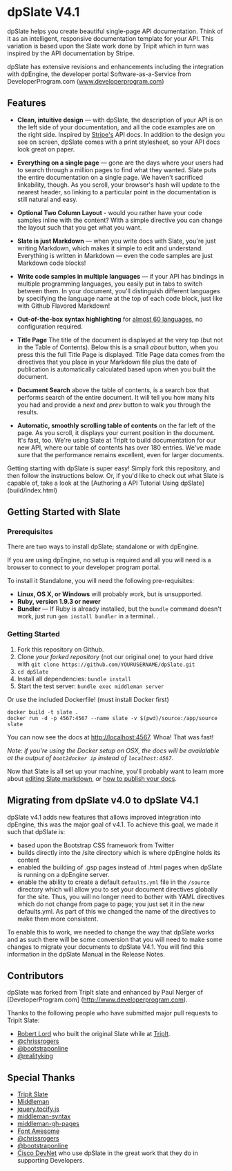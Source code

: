 dpSlate V4.1
==========

dpSlate helps you create beautiful single-page API documentation. Think of it as an intelligent, responsive documentation template for your API. This variation is based upon the Slate work done by Tripit which in turn was inspired by the API documentation by Stripe.

dpSlate has extensive revisions and enhancements including the integration with dpEngine, the developer portal Software-as-a-Service from DeveloperProgram.com (www.developerprogram.com)


Features
------------

* **Clean, intuitive design** — with dpSlate, the description of your API is on the left side of your documentation, and all the code examples are on the right side. Inspired by [Stripe's](https://stripe.com/docs/api) API docs. In addition to the design you see on screen, dpSlate comes with a print stylesheet, so your API docs look great on paper.

* **Everything on a single page** — gone are the days where your users had to search through a million pages to find what they wanted. Slate puts the entire documentation on a single page. We haven't sacrificed linkability, though. As you scroll, your browser's hash will update to the nearest header, so linking to a particular point in the documentation is still natural and easy.

* **Optional Two Column Layout** - would you rather have your code samples inline with the content?  With a simple directive you can change the layout such that you get what you want.

* **Slate is just Markdown** — when you write docs with Slate, you're just writing Markdown, which makes it simple to edit and understand. Everything is written in Markdown — even the code samples are just Markdown code blocks!

* **Write code samples in multiple languages** — if your API has bindings in multiple programming languages, you easily put in tabs to switch between them. In your document, you'll distinguish different languages by specifying the language name at the top of each code block, just like with Github Flavored Markdown!

* **Out-of-the-box syntax highlighting** for [almost 60 languages](http://rouge.jayferd.us/demo), no configuration required.

* **Title Page** The title of the document is displayed at the very top (but not in the Table of Contents).  Below this is a small _about_ button, when you press this the full Title Page is displayed.  Title Page data comes from the directives that you place in your Markdown file plus the date of publication is automatically calculated based upon when you built the document.

* **Document Search** above the table of contents, is a search box that performs search of the entire document.  It will tell you how many hits you had and provide a _next_ and _prev_ button to walk you through the results.

* **Automatic, smoothly scrolling table of contents** on the far left of the page. As you scroll, it displays your current position in the document. It's fast, too. We're using Slate at TripIt to build documentation for our new API, where our table of contents has over 180 entries. We've made sure that the performance remains excellent, even for larger documents.

Getting starting with dpSlate is super easy! Simply fork this repository, and then follow the instructions below. Or, if you'd like to check out what Slate is capable of, take a look at the [Authoring a API Tutorial Using dpSlate] (build/index.html)

Getting Started with Slate
------------------------------

### Prerequisites

There are two ways to install dpSlate; standalone or with dpEngine.

 
If you are using dpEngine, no setup is required and all you will need is a browser to connect to your developer program portal.

To install it Standalone, you will need the following pre-requisites:

 - **Linux, OS X, or Windows** will probably work, but is unsupported.
 - **Ruby, version 1.9.3 or newer**
 - **Bundler** — If Ruby is already installed, but the `bundle` command doesn't work, just run `gem install bundler` in a terminal.
.
 

### Getting Started

 1. Fork this repository on Github.
 2. Clone *your forked repository* (not our original one) to your hard drive with `git clone https://github.com/YOURUSERNAME/dpSlate.git`
 3. `cd dpSlate`
 4. Install all dependencies: `bundle install`
 5. Start the test server: `bundle exec middleman server`

Or use the included Dockerfile! (must install Docker first)

```shell
docker build -t slate .
docker run -d -p 4567:4567 --name slate -v $(pwd)/source:/app/source slate
```

You can now see the docs at <http://localhost:4567>. Whoa! That was fast!

*Note: if you're using the Docker setup on OSX, the docs will be availalable at the output of `boot2docker ip` instead of `localhost:4567`.*

Now that Slate is all set up your machine, you'll probably want to learn more about [editing Slate markdown](https://github.com/tripit/slate/wiki/Markdown-Syntax), or [how to publish your docs](https://github.com/tripit/slate/wiki/Deploying-Slate).

Migrating from dpSlate v4.0 to dpSlate V4.1
---------------------------

dpSlate v4.1 adds new features that allows improved integration into dpEngine, this was the major goal of v4.1.  To achieve this goal, we made it such that dpSlate is:

* based upon the Bootstrap CSS framework from Twitter
* builds directly into the /site directory which is where dpEngine holds its content
* enabled the building of .gsp pages instead of .html pages when dpSlate is running on a dpEngine server.
* enable the ability to create a default `defaults.yml` file in the `/source` directory which will allow you to set your document directives globally for the site.  Thus, you will no longer need to bother with YAML directives which do not change from page to page; you just set it in the new defaults.yml.  As part of this we changed the name of the directives to make them more consistent. 

To enable this to work, we needed to change the way that dpSlate works and as such there will be some conversion that you will need to make some changes to migrate your documents to dpSlate V4.1.  You will find this information in the dpSlate Manual in the Release Notes.


Contributors
--------------------

dpSlate was forked from TripIt slate and enhanced by Paul Nerger of [DeveloperProgram.com] (http://www.developerprogram.com).

Thanks to the following people who have submitted major pull requests to TripIt Slate:

- [Robert Lord](https://lord.io) who built the original Slate while at [TripIt](http://tripit.com).
- [@chrissrogers](https://github.com/chrissrogers)
- [@bootstraponline](https://github.com/bootstraponline)
- [@realityking](https://github.com/realityking)

Special Thanks
--------------------
- [Tripit Slate](https://github.com/tripit/slate)
- [Middleman](https://github.com/middleman/middleman)
- [jquery.tocify.js](https://github.com/gfranko/jquery.tocify.js)
- [middleman-syntax](https://github.com/middleman/middleman-syntax)
- [middleman-gh-pages](https://github.com/neo/middleman-gh-pages)
- [Font Awesome](http://fortawesome.github.io/Font-Awesome/)
- [@chrissrogers](https://github.com/chrissrogers)
- [@bootstraponline](https://github.com/bootstraponline)
- [Cisco DevNet](https://developer.cisco.com) who use dpSlate in the great work that they do in supporting Developers.

